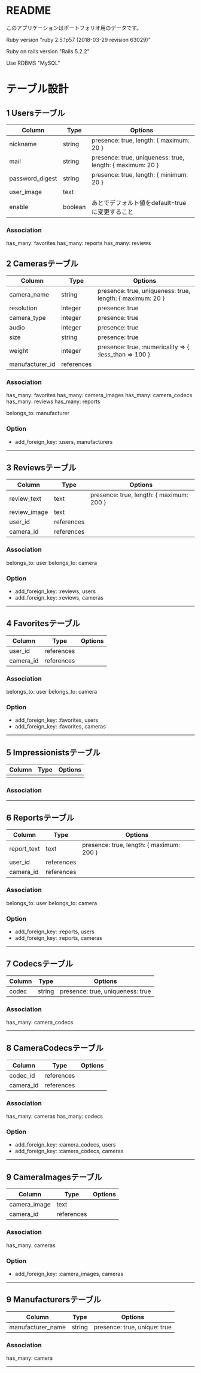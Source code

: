 # README

このアプリケーションはポートフォリオ用のデータです。

Ruby version "ruby 2.5.1p57 (2018-03-29 revision 63029)"

Ruby on rails version "Rails 5.2.2"

Use RDBMS "MySQL"


# テーブル設計

## 1 Usersテーブル

|Column|Type|Options|
|------|----|-------|
|nickname       |string |presence: true, length: { maximum: 20 }|
|mail           |string |presence: true, uniqueness: true, length: { maximum: 20 } |
|password_digest|string|presence: true, length: { minimum: 20 }|
|user_image     |text  |                                    |
|enable     |boolean  | あとでデフォルト値をdefault=trueに変更すること |

### Association
has_many: favorites
has_many: reports
has_many: reviews

## 2 Camerasテーブル

|Column|Type|Options|
|------|----|-------|
|camera_name |string |presence: true, uniqueness: true, length: { maximum: 20 } |
|resolution  |integer|presence: true |
|camera_type |integer|presence: true |
|audio       |integer|presence: true |
|size        |string |presence: true |
|weight      |integer|presence: true, :numericality => { :less_than => 100 }|
|manufacturer_id |references| 

### Association
has_many: favorites
has_many: camera_images
has_many: camera_codecs
has_many: reviews
has_many: reports

belongs_to: manufacturer

### Option
- add_foreign_key: :users, manufacturers
***

## 3 Reviewsテーブル

|Column|Type|Options|
|------|----|-------|
|review_text  |text       |presence: true, length: { maximum: 200 }|
|review_image |text       ||
|user_id      |references ||
|camera_id    |references ||

### Association
belongs_to: user
belongs_to: camera

### Option
- add_foreign_key: :reviews, users
- add_foreign_key: :reviews, cameras

***
## 4 Favoritesテーブル

|Column|Type|Options|
|------|----|-------|
|user_id      |references||
|camera_id    |references||


### Association
belongs_to: user
belongs_to: camera

### Option
- add_foreign_key: :favorites, users
- add_foreign_key: :favorites, cameras
***

## 5 Impressionistsテーブル

|Column|Type|Options|
|------|----|-------|
||||

### Association

***

## 6 Reportsテーブル

|Column|Type|Options|
|------|----|-------|
|report_text|text|presence: true, length: { maximum: 200 }|
|user_id  |references||
|camera_id  |references||

### Association
belongs_to: user
belongs_to: camera

### Option
- add_foreign_key: :reports, users
- add_foreign_key: :reports, cameras
***

## 7 Codecsテーブル

|Column|Type|Options|
|------|----|-------|
|codec   |string|presence: true, uniqueness: true|


### Association
has_many: camera_codecs
***

## 8 CameraCodecsテーブル

|Column|Type|Options|
|------|----|-------|
|codec_id  |references||
|camera_id  |references||

### Association
has_many: cameras
has_many: codecs

### Option
- add_foreign_key: :camera_codecs, users
- add_foreign_key: :camera_codecs, cameras
***
## 9 CameraImagesテーブル

|Column|Type|Options|
|------|----|-------|
|camera_image|text||
|camera_id  |references||

### Association
has_many: cameras

### Option
- add_foreign_key: :camera_images, cameras

***
## 9 Manufacturersテーブル

|Column|Type|Options|
|------|----|-------|
|manufacturer_name|string|presence: true, unique: true|

### Association
has_many: camera
***
